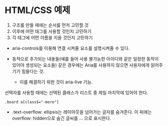 # HTML/CSS 예제
1. 구조를 만들 때에는 순서를 먼저 고민할 것
2. 이후에 어떤 태그를 사용할 것인지 고민하기
3. 각 태그에 어떤 이름을 지을 것인지 고민하기


- aria-controls를 이용해 연결 시켜줄 요소를 설명시켜줄 수 있다.

- 동적으로 추가되는 내용들(예를 들어 사용 불가능한 아이디와 같은 일정한 동작이 있어야 생성되는 요소들) 같은 경우에는 Aria를 사용하지 않으면 사용자에게 읽어주기가 힘들다는 것.
  - 이를 해결하기 위한 것이 aria-live 기능.


선택자를 사용할 때에는 선택된 클래스가 리스트 중 제일 마지막에 있어야 한다.
```
.board a[class$="-more"]
```

- .text-overflow: ellipsis는 레이아웃을 넘어가는 글자를 숨겨준다. 이 뒤에는 overflow: hidden으로 숨긴 글씨를 ... 으로 표시한다.